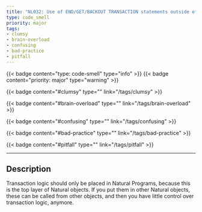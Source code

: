 ```yaml
---
title: "NL032: Use of END/GET/BACKOUT TRANSACTION statements outside of Natural Program is strongly discouraged"
type: code_smell
priority: major
tags:
- clumsy 
- brain-overload 
- confusing 
- bad-practice 
- pitfall 
---
```


{{< badge content="type: code-smell" type="info" >}}
{{< badge content="priority: major" type="warning" >}}


{{< badge content="#clumsy" type="" link="/tags/clumsy" >}}

{{< badge content="#brain-overload" type="" link="/tags/brain-overload" >}}

{{< badge content="#confusing" type="" link="/tags/confusing" >}}

{{< badge content="#bad-practice" type="" link="/tags/bad-practice" >}}

{{< badge content="#pitfall" type="" link="/tags/pitfall" >}}

---

## Description
Transaction logic should only be placed in Natural Programs, because this is the top layer of Natural objects. If you put them in other Natural objects, these can be called from other objects, and then you have little control over transaction logic, anymore.
